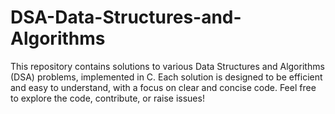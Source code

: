 # DSA-Data-Structures-and-Algorithms
This repository contains solutions to various Data Structures and Algorithms (DSA) problems, implemented in C. Each solution is designed to be efficient and easy to understand, with a focus on clear and concise code. Feel free to explore the code, contribute, or raise issues!
